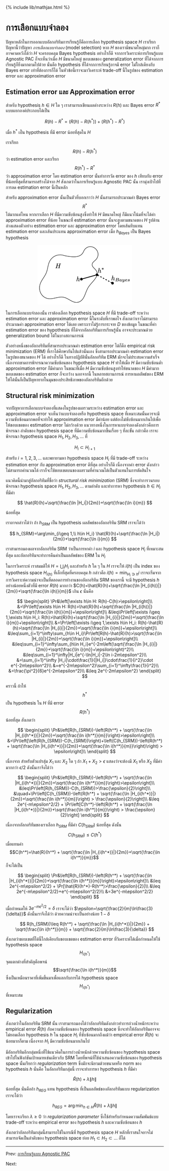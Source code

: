 {% include lib/mathjax.html %}
# การเลือกแบบจำลอง

ปัญหาหลักในการออกแบบอัลกอริทึมการเรียนรู้ก็คือการเลือก hypothesis space $H$
เราเรียกปัญหานี้ว่าปัญหา _การเลือกแบบจำลอง_ (model selection) หาก $H$ ของเรามีขนาดใหญ่มาก เราก็อาจคาดหวังได้ว่า $H$
จะครอบคลุม Bayes hypothesis อย่างไรก็ดี จากการวิเคราะห์การเรียนรู้แบบ Agnostic PAC ก็จะเห็นว่าเมื่อ $H$
มีขนาดใหญ่ ขอบเขตของ generalization error ที่ได้จากการเรียนรู้ก็ยิ่งมากตามไปด้วย นั่นคือ hypothesis
ที่ได้จากการเรียนรู้อาจมี error ไม่ใกล้เคียงกับ Bayes error เท่าที่ต้องการก็ได้
ในหัวข้อนี้เราจะมาวิเคราะห์ trade-off นี้ในรูปของ estimation error และ approximation error

## Estimation error และ Approximation error
สำหรับ hypothesis $h\in H$ ใด ๆ เราสามารถเขียนผลต่างระหว่าง $R(h)$ และ Bayes error $R^*$
แบบแยกองค์ประกอบได้เป็น

$$
R(h)-R^* = \left(R(h) - R(h^*)\right) + \left(R(h^*) - R^*\right)
$$

เมื่อ $h^*$ เป็น hypothesis ที่มี error น้อยที่สุดใน $H$

เราเรียก
$$R(h)-R(h^*)$$
ว่า estimation error และเรียก
$$R(h^*)-R^*$$
ว่า approximation error
โดย estimation error นั้นทำการวัด error ของ $h$ เทียบกับ error ที่น้อยที่สุดที่สามารถสร้างได้จาก $H$
สังเกตว่าในการเรียนรู้แบบ Agnostic PAC นั้น เรามุ่งเป้าไปที่การลด estimation error นี้เป็นหลัก

สำหรับ approximation error นั้นเป็นตัวที่บอกเราว่า $H$ นั้นสามารถประมาณค่า Bayes error $$R^*$$
ได้มากแค่ไหน หากเราเลือก $H$ ที่มีความซับซ้อนสูงซึ่งทำให้ $H$ มีขนาดใหญ่ ก็มีแนวโน้มที่จะได้ค่า approximation error
ที่น้อย ในขณะที่ estimation error นั้นจะสูงตามขนาดของ $H$ รูปด้านล่างแสดงตัวอย่าง estimation error
และ approximation error โดยเส้นทึบแทน estimation error และเส้นประแทน approximation error
เมื่อ $h_{Bayes}$ เป็น Bayes hypothesis

<p align="center">
<img width="300" src="https://raw.githubusercontent.com/vacharapat/Computational-Learning-Theory/master/images/model_selection.png">
</p>

ในการเลือกแบบจำลองนั้น เราต้องเลือก hypothesis space $H$ ที่มี trade-off ระหว่าง estimation error
และ approximation error นี้ในระดับที่เราพอใจ
สังเกตว่าเราไม่สามารถประมาณค่า approximation error ได้เลย
เพราะเราไม่รู้การกระจาย $D$ ของข้อมูล ในขณะที่ค่า estimation error ของ hypothesis ที่ได้จากอัลกอริทึมการเรียนรู้นั้น
อาจจะประมาณด้วย generalization bound ได้ในบางสถานการณ์

ตัวอย่างหนึ่งของอัลกอริทึมที่สามารถประมาณค่า estimation error ได้ก็คือ empirical risk minimization (ERM)
ที่เราได้ศึกษากันไปแล้วนั่นเอง ซึ่งสามารถประมาณค่า estimation error ในรูปของขนาดของ $H$ ได้
อย่างไรก็ดี ในทางปฏิบัตินั้นอัลกอริทึม ERM มักจะไม่ประสบความสำเร็จเนื่องจากขาดการพิจารณาความซับซ้อนของ hypothesis space $H$
ทำให้เมื่อ $H$ มีความซับซ้อนต่ำ approximation error ก็มีค่ามาก ในขณะที่เมื่อ $H$ มีความซับซ้อนสูงทำให้ขนาดของ $H$ มีค่ามาก
ขอบเขตของ estimation error ก็จะกว้าง นอกจากนี้ ในหลายสถานการณ์ การหาผลลัพธ์ของ ERM
ให้ได้นั้นก็เป็นปัญหายากในมุมของประสิทธิภาพของอัลกอริทึมอีกด้วย

## Structural risk minimization
จากปัญหาการเลือกแบบจำลองที่แสดงในรูปของผลรวมระหว่าง estimation error และ approximation error
จะเห็นว่าแบบจำลองหรือ hypothesis space ที่เหมาะสมนั้นควรจะมีความซับซ้อนมากพอที่จะทำให้ approximation error มีค่าน้อย
แต่ต้องไม่ซับซ้อนมากเกินไปเพื่อให้ขอบเขตของ estimation error ไม่กว้างด้วย แนวทางหนึ่งในการหาแบบจำลองดังกล่าวคือการพิจารณา
ลำดับของ hypothesis space ที่มีความซับซ้อนมากขึ้นเรื่อย ๆ ที่ละขั้น กล่าวคือ เราจะพิจารณา hypothesis space
$H_1,H_2,H_3,\dots$ ที่

$$
H_i\subset H_{i+1}
$$

สำหรับ $i=1,2,3,\dots$ และพยายามหา hypothesis space $H_{i}$ ที่มี trade-off ระหว่าง
estimation error กับ approximation error ดีที่สุด อย่างไรก็ดี เนื่องจากค่า error ดังกล่าว
ไม่สามารถคำนวณได้ เราก็จะใช้ขอบเขตบนของผลรวมที่คำนวณได้เป็นตัวแทนในการตัดสินใจ

แนวคิดนี้นำมาสู่อัลกอริทึมที่ชื่อว่า _structural risk minimization_ (SRM) ซึ่งจะทำการวนรอบพิจารณา
hypothesis space $H_1,H_2,H_3,\dots$ ตามลำดับ และทำการหา hypothesis $h\in H_i$ ที่มีค่า

$$
\hat{R}(h)+\sqrt{\frac{\ln |H_i|}{2m}}+\sqrt{\frac{\ln i}{m}}
$$

น้อยที่สุด

เราอาจกล่าวได้ว่า ถ้า $h_{SRM}$ เป็น hypothesis ผลลัพธ์ของอัลกอริทึม SRM เราจะได้ว่า

$$
h_{SRM}=\arg\min_{i\geq 1,\\ h\in H_i} \hat{R}(h)+\sqrt{\frac{\ln |H_i|}{2m}}+\sqrt{\frac{\ln i}{m}}
$$

เราสามารถมองผลจากอัลกอริทึม SRM ว่าเป็นการหาค่า $i$ และ hypothesis space $H_i$ ที่เหมาะสมที่สุด
และอัลกอริทึมจะทำการคืนค่าเป็นผลลัพธ์ของ ERM ใน $H_i$

ในการวิเคราะห์ เราสมมติให้ $H = \bigcup_iH_i$ และสำหรับ $h$ ใด ๆ ใน $H$ เราจะให้ $i(h)$
เป็น index ของ hypothesis space $H_{i(h)}$ ที่เล็กที่สุดที่ครอบคลุม $h$ กล่าวคือ $i(h)=\min_{H_i\ni h}i$
เราจะเริ่มจากการวิเคราะห์ความน่าจะเป็นที่ตลอดการทำงานของอัลกอริทึม SRM ของเรานี้ จะมี hypothesis $h$
อย่างน้อยหนึ่งตัวที่มี error $R(h)$ มากกว่า $C(h)=\hat{R}(h)+\sqrt{\frac{\ln |H_{i(h)}|}{2m}}+\sqrt{\frac{\ln i(h)}{m}}$ เกิน $\epsilon$ นั่นคือ

$$
\begin{split}
\Pr&\left[\exists h\in H: R(h)-C(h)>\epsilon\right]\\
&=\Pr\left[\exists h\in H: R(h)>\hat{R}(h)+\sqrt{\frac{\ln |H_{i(h)}|}{2m}}+\sqrt{\frac{\ln i(h)}{m}}+\epsilon\right]\\
&\leq\Pr\left[\exists i\geq 1,\exists h\in H_i: R(h)>\hat{R}(h)+\sqrt{\frac{\ln |H_{i}|}{2m}}+\sqrt{\frac{\ln i}{m}}+\epsilon\right]\\
&=\Pr\left[\exists i\geq 1,\exists h\in H_i: R(h)-\hat{R}(h)>\sqrt{\frac{\ln |H_{i}|}{2m}}+\sqrt{\frac{\ln i}{m}}+\epsilon\right]\\
&\leq\sum_{i=1}^\infty\sum_{h\in H_i}\Pr\left[R(h)-\hat{R}(h)>\sqrt{\frac{\ln |H_{i}|}{2m}}+\sqrt{\frac{\ln i}{m}}+\epsilon\right]\\
&\leq\sum_{i=1}^\infty\sum_{h\in H_i}e^{-2m\left(\sqrt{\frac{\ln |H_{i}|}{2m}}+\sqrt{\frac{\ln i}{m}}+\epsilon\right)^2}\\
&\leq\sum_{i=1}^\infty|H_i|e^{-\ln|H_i|-2\ln i-2m\epsilon^2}\\
&=\sum_{i=1}^\infty |H_i|\cdot\frac{1}{|H_i|}\cdot\frac{1}{i^2}\cdot e^{-2m\epsilon^2}\\
&=e^{-2m\epsilon^2}\sum_{i=1}^\infty\frac{1}{i^2}\\
&=\frac{\pi^2}{6}e^{-2m\epsilon^2}\\
&\leq 2e^{-2m\epsilon^2}
\end{split}
$$

คราวนี้ ถ้าให้ $$h^*$$ เป็น hypothesis ใน $H$ ที่มี error $$R(h^*)$$ น้อยที่สุด สังเกตว่า

$$
\begin{split}
\Pr&\left[R(h_{SRM})-\left(R(h^*) + \sqrt{\frac{\ln |H_{i(h^*)}|}{2m}}+\sqrt{\frac{\ln i(h^*)}{m}}\right)>\epsilon\right]\\
&=\Pr\left[\left(R(h_{SRM})-C(h_{SRM})\right)+\left(C(h_{SRM})-\left(R(h^*) + \sqrt{\frac{\ln |H_{i(h^*)}|}{2m}}+\sqrt{\frac{\ln i(h^*)}{m}}\right)\right) > \epsilon\right]\\
\end{split}
$$

เนื่องจาก สำหรับตัวแปรสุ่ม $X_1$ และ $X_2$ ใด ๆ ถ้า $X_1+X_2>\epsilon$ แสดงว่าจะต้องมี $X_1$ หรือ $X_2$ ที่มีค่ามากกว่า $\epsilon/2$ ดังนั้นเราจึงได้ว่า

$$
\begin{split}
\Pr&\left[R(h_{SRM})-\left(R(h^*) + \sqrt{\frac{\ln |H_{i(h^*)}|}{2m}}+\sqrt{\frac{\ln i(h^*)}{m}}\right)>\epsilon\right]\\
&\leq\Pr\left[R(h_{SRM})-C(h_{SRM})>\frac{\epsilon}{2}\right]\\
&\quad+\Pr\left[C(h_{SRM})-\left(R(h^*) + \sqrt{\frac{\ln |H_{i(h^*)}|}{2m}}+\sqrt{\frac{\ln i(h^*)}{m}}\right) > \frac{\epsilon}{2}\right]\\
&\leq 2e^{-m\epsilon^2/2} + \Pr\left[C(h^*)-\left(R(h^*) + \sqrt{\frac{\ln |H_{i(h^*)}|}{2m}}+\sqrt{\frac{\ln i(h^*)}{m}}\right) > \frac{\epsilon}{2}\right]
\end{split}
$$

เนื่องจากอัลกอริทึมของเราเลือก $h_{SRM}$ ที่มีค่า $C(h_{SRM})$ น้อยที่สุด ดังนั้น  $$C(h_{SRM})\leq C(h^*)$$
เมื่อแทนค่า $$C(h^*)=\hat{R}(h^*) + \sqrt{\frac{\ln |H_{i(h^*)}|}{2m}}+\sqrt{\frac{\ln i(h^*)}{m}}$$
ก็จะได้เป็น

$$
\begin{split}
\Pr&\left[R(h_{SRM})-\left(R(h^*) + \sqrt{\frac{\ln |H_{i(h^*)}|}{2m}}+\sqrt{\frac{\ln i(h^*)}{m}}\right)>\epsilon\right]\\
&\leq 2e^{-m\epsilon^2/2} + \Pr[\hat{R}(h^*)-R(h^*)>\frac{\epsilon}{2}]\\
&\leq 2e^{-m\epsilon^2/2}+e^{-m\epsilon^2/2}\\
&=3e^{-m\epsilon^2/2}
\end{split}
$$

เมื่อกำหนดให้ $3e^{-m\epsilon^2/2}=\delta$ เราจะได้ว่า $\epsilon=\sqrt{\frac{2}{m}\ln\frac{3}{\delta}}$
ดังนั้นเราจึงได้ว่า ด้วยความน่าจะเป็นอย่างน้อย $1-\delta$

$$
R(h_{SRM})\leq R(h^*) + \sqrt{\frac{\ln |H_{i(h^*)}|}{2m}} + \sqrt{\frac{\ln i(h^*)}{m}} + \sqrt{\frac{2}{m}\ln\frac{3}{\delta}}
$$

สังเกตว่าขอบเขตที่ได้นี้ใกล้เคียงกับขอบเขตของ estimation error ที่วิเคราะห์ได้เมื่อกำหนดให้ใช้ hypothesis space
$$H_{i(h^*)}$$ จุดแตกต่างที่สำคัญคือพจน์ $$\sqrt{\frac{\ln i(h^*)}{m}}$$ ซึ่งเป็นเหมือนราคาที่เพิ่มขึ้นมาเพื่อแลกกับการได้
hypothesis space $$H_{i(h^*)}$$ ที่เหมาะสม

## Regularization
สังเกตว่าในอัลกอริทึม SRM นั้น เราสามารถมองได้ว่าอัลกอริทึมดังกล่าวทำการถ่วงน้ำหนักระหว่าง empirical error
$\hat{R}(h)$ กับความซับซ้อนของ hypothesis space ซึ่งจะทำให้อัลกอริทึมอาจจะไม่ยอมเลือก hypothesis $h$
ใน space $H_i$ ที่ซับซ้อนมากถึงแม้ว่า empirical error $\hat{R}(h)$ จะน้อยมากก็ตาม
เนื่องจาก $H_i$ มีความซับซ้อนมากเกินไป

มีอัลกอริทึมอีกกลุ่มหนึ่งที่ใช้แนวคิดในการถ่วงน้ำหนักด้วยความซับซ้อนของ hypothesis space เข้าไปในฟังก์ชันเป้าหมายเช่นเดียวกับ SRM
โดยที่พจน์ที่ใช้นำเสนอความซับซ้อนของ hypothesis space นั้นเรียกว่า _regularization_ term
ซึ่งมักจะนิยามด้วยขนาดหรือ norm ของ hypothesis $h$ นั่นคือ ในอัลกอริทึมกลุ่มนี้ เราจะทำการหา hypothesis $h$ ที่มีค่า

$$
\hat{R}(h) + \lambda\|h\|
$$

น้อยที่สุด นั่นคือถ้า $h_{REG}$ แทน hypothesis ที่เป็นผลลัพธ์ของอัลกอริทึมแบบ regularization เราจะได้ว่า

$$
h_{REG}=\arg\min_{h\in H}\hat{R}(h)+\lambda\|h\|
$$

โดยเราจะเรียก $\lambda\geq 0$ ว่า _regularization parameter_ ซึ่งใช้สำหรับกำหนดความสัมพันธ์แบบ trade-off
ระหว่าง empirical error ของ hypothesis $h$ และความซับซ้อนของ $h$

สังเกตว่าอัลกอริทึมกลุ่มนี้สามารถใช้ในกรณีที่ hypothesis space $H$ หลักที่เราสนใจอาจไม่สามารถจัดเป็นลำดับของ hypothesis space ย่อย $H_1\subset H_2\subset \dots$ ก็ได้

----
Prev: [การเรียนรู้แบบ Agnostic PAC](https://vacharapat.github.io/Computational-Learning-Theory/docs/stochastic2)

Next:
